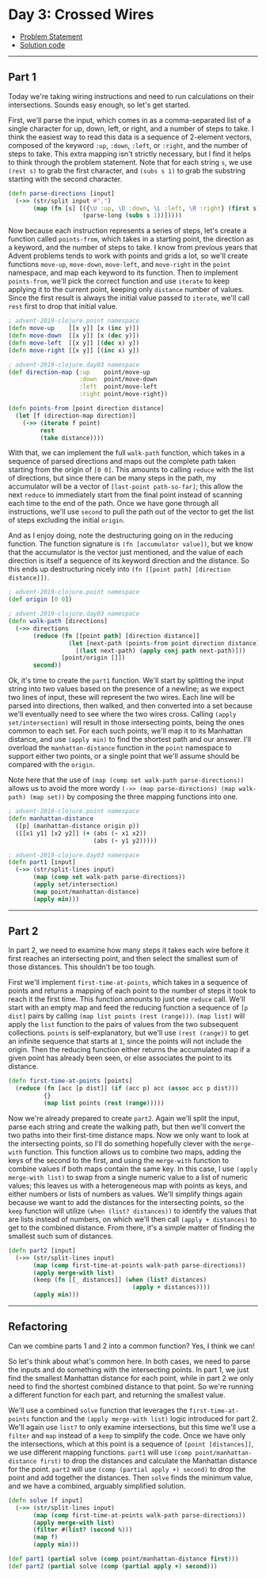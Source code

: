 # Day 3: Crossed Wires

* [Problem Statement](https://adventofcode.com/2019/day/3)
* [Solution code](https://github.com/abyala/advent-2019-clojure/blob/main/src/advent_2019_clojure/day03.clj)

---

## Part 1

Today we're taking wiring instructions and need to run calculations on their intersections. Sounds easy enough, so
let's get started.

First, we'll parse the input, which comes in as a comma-separated list of a single character for up, down, left, or 
right, and a number of steps to take. I think the easiest way to read this data is a sequence of 2-element vectors,
composed of the keyword `:up`, `:down`, `:left`, or `:right`, and the number of steps to take. This extra mapping
isn't strictly necessary, but I find it helps to think through the problem statement. Note that for each string `s`,
we use `(rest s)` to grab the first character, and `(subs s 1)` to grab the substring starting with the second
character.

```clojure
(defn parse-directions [input]
  (->> (str/split input #",")
       (map (fn [s] [({\U :up, \D :down, \L :left, \R :right} (first s))
                     (parse-long (subs s 1))]))))
```

Now because each instruction represents a series of steps, let's create a function called `points-from`, which takes
in a starting point, the direction as a keyword, and the number of steps to take. I know from previous years that
Advent problems tends to work with points and grids a lot, so we'll create functions `move-up`, `move-down`,
`move-left`, and `move-right` in the `point` namespace, and map each keyword to its function. Then to implement
`points-from`, we'll pick the correct function and use `iterate` to keep applying it to the current point, keeping
only `distance` number of values. Since the first result is always the initial value passed to `iterate`, we'll call
`rest` first to drop that initial value.

```clojure
; advent-2019-clojure.point namespace
(defn move-up    [[x y]] [x (inc y)])
(defn move-down  [[x y]] [x (dec y)])
(defn move-left  [[x y]] [(dec x) y])
(defn move-right [[x y]] [(inc x) y])

; advent-2019-clojure.day03 namespace
(def direction-map {:up    point/move-up
                    :down  point/move-down
                    :left  point/move-left
                    :right point/move-right})

(defn points-from [point direction distance]
  (let [f (direction-map direction)]
    (->> (iterate f point)
         rest
         (take distance))))
```

With that, we can implement the full `walk-path` function, which takes in a sequence of parsed directions and maps out
the complete path taken starting from the origin of `[0 0]`. This amounts to calling `reduce` with the list of
directions, but since there can be many steps in the path, my accumulator will be a vector of
`[last-point path-so-far]`; this allow the next `reduce` to immediately start from the final point instead of scanning
each time to the end of the path. Once we have gone through all instructions, we'll use `second` to pull the path out
of the vector to get the list of steps excluding the initial `origin`.

And as I enjoy doing, note the destructuring going on in the reducing function. The function signature is
`(fn [accumulator value])`, but we know that the accumulator is the vector just mentioned, and the value of each
direction is itself a sequence of its keyword direction and the distance. So this ends up destructuring nicely into
`(fn [[point path] [direction distance]])`.

```clojure
; advent-2019-clojure.point namespace
(def origin [0 0])

; advent-2019-clojure.day03 namespace
(defn walk-path [directions]
  (->> directions
       (reduce (fn [[point path] [direction distance]]
                 (let [next-path (points-from point direction distance)]
                   [(last next-path) (apply conj path next-path)]))
               [point/origin []])
       second))
```

Ok, it's time to create the `part1` function. We'll start by splitting the input string into two values based on the
presence of a newline; as we expect two lines of input, these will represent the two wires. Each line will be parsed
into directions, then walked, and then converted into a set because we'll eventually need to see where the two wires
cross. Calling `(apply set/intersection)` will result in those intersecting points, being the ones common to each set.
For each such points, we'll map it to its Manhattan distance, and use `(apply min)` to find the shortest path and our
answer. I'll overload the `manhattan-distance` function in the `point` namespace to support either two points, or a
single point that we'll assume should be compared with the `origin`.

Note here that the use of `(map (comp set walk-path parse-directions))` allows us to avoid the more wordy
`(->> (map parse-directions) (map walk-path) (map set))` by composing the three mapping functions into one.

```clojure
; advent-2019-clojure.point namespace
(defn manhattan-distance
  ([p] (manhattan-distance origin p))
  ([[x1 y1] [x2 y2]] (+ (abs (- x1 x2))
                        (abs (- y1 y2)))))

; advent-2019-clojure.day03 namespace
(defn part1 [input]
  (->> (str/split-lines input)
       (map (comp set walk-path parse-directions))
       (apply set/intersection)
       (map point/manhattan-distance)
       (apply min)))
```

---

## Part 2

In part 2, we need to examine how many steps it takes each wire before it first reaches an intersecting point, and then
select the smallest sum of those distances. This shouldn't be too tough.

First we'll implement `first-time-at-points`, which takes in a sequence of points and returns a mapping of each point
to the number of steps it took to reach it the first time. This function amounts to just one `reduce` call. We'll start
with an empty map and feed the reducing function a sequence of `[p dist]` pairs by calling
`(map list points (rest (range)))`.  `(map list)` will apply the `list` function to the pairs of values from the two 
subsequent collections. `points` is self-explanatory, but we'll use `(rest (range))` to get an infinite sequence that
starts at `1`, since the points will not include the origin. Then the reducing function either returns the accumulated 
map if a given point has already been seen, or else associates the point to its distance.

```clojure
(defn first-time-at-points [points]
  (reduce (fn [acc [p dist]] (if (acc p) acc (assoc acc p dist)))
          {}
          (map list points (rest (range)))))
```

Now we're already prepared to create `part2`. Again we'll split the input, parse each string and create the walking
path, but then we'll convert the two paths into their first-time distance maps. Now we only want to look at the
intersecting points, so I'll do something hopefully clever with the `merge-with` function. This function allows us to
combine two maps, adding the keys of the second to the first, and using the `merge-with` function to combine values if 
both maps contain the same key. In this case, I use `(apply merge-with list)` to swap from a single numeric value to a
list of numeric values; this leaves us with a heterogeneous map with points as keys, and either numbers or lists of 
numbers as values. We'll simplify things again because we want to add the distances for the intersecting points, so the
`keep` function will utilize `(when (list? distances))` to identify the values that are lists instead of numbers, on
which we'll then call `(apply + distances)` to get to the combined distance. From there, it's a simple matter of 
finding the smallest such sum of distances.

```clojure
(defn part2 [input]
  (->> (str/split-lines input)
       (map (comp first-time-at-points walk-path parse-directions))
       (apply merge-with list)
       (keep (fn [[_ distances]] (when (list? distances)
                                   (apply + distances))))
       (apply min)))
```

---

## Refactoring

Can we combine parts 1 and 2 into a common function? Yes, I think we can!

So let's think about what's common here. In both cases, we need to parse the inputs and do something with the
intersecting points. In part 1, we just find the smallest Manhattan distance for each point, while in part 2 we only
need to find the shortest combined distance to that point. So we're running a different function for each part, and
returning the smallest value.

We'll use a combined `solve` function that leverages the `first-time-at-points` function and the `(apply merge-with
list)` logic introduced for part 2. We'll again use `list?` to only examine intersections, but this time we'll use a
`filter` and `map` instead of a `keep` to simplify the code. Once we have only the intersections, which at this point
is a sequence of `[point [distances]]`, we use different mapping functions. `part1` will use 
`(comp point/manhattan-distance first)` to drop the distances and calculate the Manhattan distance for the point.
`part2` will use `(comp (partial apply +) second)` to drop the point and add together the distances. Then `solve` finds
the minimum value, and we have a combined, arguably simplified solution.

```clojure
(defn solve [f input]
  (->> (str/split-lines input)
       (map (comp first-time-at-points walk-path parse-directions))
       (apply merge-with list)
       (filter #(list? (second %)))
       (map f)
       (apply min)))

(def part1 (partial solve (comp point/manhattan-distance first)))
(def part2 (partial solve (comp (partial apply +) second)))
```
